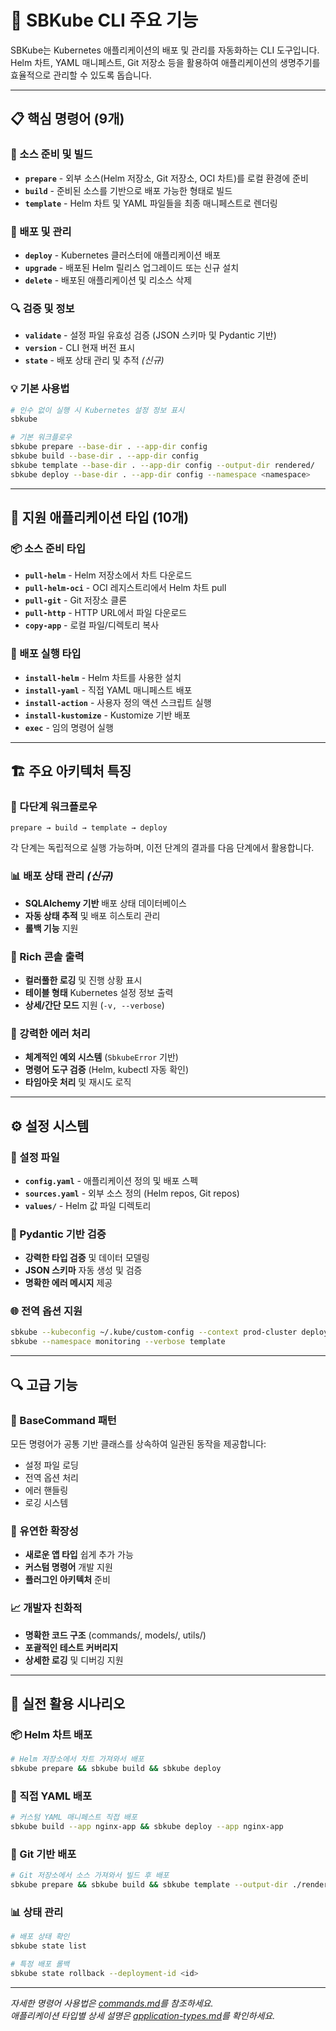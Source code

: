 # 🚀 SBKube CLI 주요 기능

SBKube는 Kubernetes 애플리케이션의 배포 및 관리를 자동화하는 CLI 도구입니다. Helm 차트, YAML 매니페스트, Git 저장소 등을 활용하여 애플리케이션의 생명주기를 효율적으로 관리할 수 있도록 돕습니다.

---

## 📋 핵심 명령어 (9개)

### 🔧 소스 준비 및 빌드
- **`prepare`** - 외부 소스(Helm 저장소, Git 저장소, OCI 차트)를 로컬 환경에 준비
- **`build`** - 준비된 소스를 기반으로 배포 가능한 형태로 빌드
- **`template`** - Helm 차트 및 YAML 파일들을 최종 매니페스트로 렌더링

### 🚀 배포 및 관리  
- **`deploy`** - Kubernetes 클러스터에 애플리케이션 배포
- **`upgrade`** - 배포된 Helm 릴리스 업그레이드 또는 신규 설치
- **`delete`** - 배포된 애플리케이션 및 리소스 삭제

### 🔍 검증 및 정보
- **`validate`** - 설정 파일 유효성 검증 (JSON 스키마 및 Pydantic 기반)
- **`version`** - CLI 현재 버전 표시
- **`state`** - 배포 상태 관리 및 추적 *(신규)*

### 💡 기본 사용법
```bash
# 인수 없이 실행 시 Kubernetes 설정 정보 표시
sbkube

# 기본 워크플로우
sbkube prepare --base-dir . --app-dir config
sbkube build --base-dir . --app-dir config  
sbkube template --base-dir . --app-dir config --output-dir rendered/
sbkube deploy --base-dir . --app-dir config --namespace <namespace>
```

---

## 🎯 지원 애플리케이션 타입 (10개)

### 📦 소스 준비 타입
- **`pull-helm`** - Helm 저장소에서 차트 다운로드
- **`pull-helm-oci`** - OCI 레지스트리에서 Helm 차트 pull  
- **`pull-git`** - Git 저장소 클론
- **`pull-http`** - HTTP URL에서 파일 다운로드
- **`copy-app`** - 로컬 파일/디렉토리 복사

### 🚀 배포 실행 타입
- **`install-helm`** - Helm 차트를 사용한 설치
- **`install-yaml`** - 직접 YAML 매니페스트 배포
- **`install-action`** - 사용자 정의 액션 스크립트 실행
- **`install-kustomize`** - Kustomize 기반 배포
- **`exec`** - 임의 명령어 실행

---

## 🏗️ 주요 아키텍처 특징

### 🔄 다단계 워크플로우
```
prepare → build → template → deploy
```
각 단계는 독립적으로 실행 가능하며, 이전 단계의 결과를 다음 단계에서 활용합니다.

### 📊 배포 상태 관리 *(신규)*
- **SQLAlchemy 기반** 배포 상태 데이터베이스
- **자동 상태 추적** 및 배포 히스토리 관리
- **롤백 기능** 지원

### 🎨 Rich 콘솔 출력
- **컬러풀한 로깅** 및 진행 상황 표시
- **테이블 형태** Kubernetes 설정 정보 출력
- **상세/간단 모드** 지원 (`-v, --verbose`)

### 🔧 강력한 에러 처리
- **체계적인 예외 시스템** (`SbkubeError` 기반)
- **명령어 도구 검증** (Helm, kubectl 자동 확인)
- **타임아웃 처리** 및 재시도 로직

---

## ⚙️ 설정 시스템

### 📄 설정 파일
- **`config.yaml`** - 애플리케이션 정의 및 배포 스펙
- **`sources.yaml`** - 외부 소스 정의 (Helm repos, Git repos)
- **`values/`** - Helm 값 파일 디렉토리

### 🔗 Pydantic 기반 검증
- **강력한 타입 검증** 및 데이터 모델링
- **JSON 스키마** 자동 생성 및 검증
- **명확한 에러 메시지** 제공

### 🌐 전역 옵션 지원
```bash
sbkube --kubeconfig ~/.kube/custom-config --context prod-cluster deploy
sbkube --namespace monitoring --verbose template
```

---

## 🔍 고급 기능

### 🎯 BaseCommand 패턴
모든 명령어가 공통 기반 클래스를 상속하여 일관된 동작을 제공합니다:
- 설정 파일 로딩
- 전역 옵션 처리  
- 에러 핸들링
- 로깅 시스템

### 🔄 유연한 확장성
- **새로운 앱 타입** 쉽게 추가 가능
- **커스텀 명령어** 개발 지원
- **플러그인 아키텍처** 준비

### 📈 개발자 친화적
- **명확한 코드 구조** (commands/, models/, utils/)
- **포괄적인 테스트 커버리지**
- **상세한 로깅** 및 디버깅 지원

---

## 🚀 실전 활용 시나리오

### 📦 Helm 차트 배포
```bash
# Helm 저장소에서 차트 가져와서 배포
sbkube prepare && sbkube build && sbkube deploy
```

### 📝 직접 YAML 배포  
```bash
# 커스텀 YAML 매니페스트 직접 배포
sbkube build --app nginx-app && sbkube deploy --app nginx-app
```

### 🔄 Git 기반 배포
```bash
# Git 저장소에서 소스 가져와서 빌드 후 배포  
sbkube prepare && sbkube build && sbkube template --output-dir ./rendered
```

### 📊 상태 관리
```bash
# 배포 상태 확인
sbkube state list

# 특정 배포 롤백
sbkube state rollback --deployment-id <id>
```

---

*자세한 명령어 사용법은 [commands.md](commands.md)를 참조하세요.*  
*애플리케이션 타입별 상세 설명은 [application-types.md](application-types.md)를 확인하세요.*